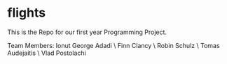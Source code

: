# flights
This is the Repo for our first year Programming Project.

Team Members:
Ionut George Adadi \\
Finn Clancy \\
Robin Schulz \\
Tomas Audejaitis \\
Vlad Postolachi
